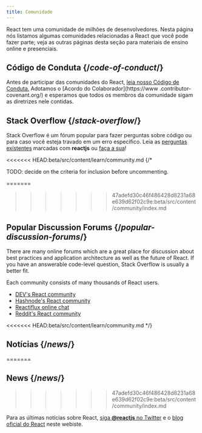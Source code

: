 ```yaml
---
title: Comunidade
---
```


<Intro>

React tem uma comunidade de milhões de desenvolvedores. Nesta página nós listamos algumas comunidades relacionadas a React que você pode fazer parte; veja as outras páginas desta seção para materiais de ensino online e presenciais.

</Intro>

## Código de Conduta {/*code-of-conduct*/}

Antes de participar das comunidades do React, [leia nosso Código de Conduta.](https://github.com/facebook/react/blob/main/CODE_OF_CONDUCT.md) Adotamos o [Acordo do Colaborador](https://www .contributor-covenant.org/) e esperamos que todos os membros da comunidade sigam as diretrizes nele contidas.

## Stack Overflow {/*stack-overflow*/}

Stack Overflow é um fórum popular para fazer perguntas sobre código ou para caso você esteja travado em um erro específico. Leia as [perguntas existentes](https://stackoverflow.com/questions/tagged/reactjs) marcadas com **reactjs** ou [faça a sua](https://stackoverflow.com/questions/ask?tags=reactjs)!

<<<<<<< HEAD:beta/src/content/learn/community.md
{/*

TODO: decide on the criteria for inclusion before uncommenting.

=======
>>>>>>> 47adefd30c46f486428d8231a68e639d62f02c9e:beta/src/content/community/index.md
## Popular Discussion Forums {/*popular-discussion-forums*/}

There are many online forums which are a great place for discussion about best practices and application architecture as well as the future of React. If you have an answerable code-level question, Stack Overflow is usually a better fit.

Each community consists of many thousands of React users.

* [DEV's React community](https://dev.to/t/react)
* [Hashnode's React community](https://hashnode.com/n/reactjs)
* [Reactiflux online chat](https://discord.gg/reactiflux)
* [Reddit's React community](https://www.reddit.com/r/reactjs/)

<<<<<<< HEAD:beta/src/content/learn/community.md
*/}

## Notícias {/*news*/}
=======
## News {/*news*/}
>>>>>>> 47adefd30c46f486428d8231a68e639d62f02c9e:beta/src/content/community/index.md

Para as últimas notícias sobre React, [siga **@reactjs** no Twitter](https://twitter.com/reactjs) e o [blog oficial do React](/blog/) neste webiste.
